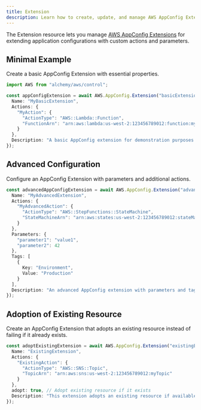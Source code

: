 ```yaml
---
title: Extension
description: Learn how to create, update, and manage AWS AppConfig Extensions using Alchemy Cloud Control.
---
```



The Extension resource lets you manage [AWS AppConfig Extensions](https://docs.aws.amazon.com/appconfig/latest/userguide/) for extending application configurations with custom actions and parameters.

## Minimal Example

Create a basic AppConfig Extension with essential properties.

```ts
import AWS from "alchemy/aws/control";

const appConfigExtension = await AWS.AppConfig.Extension("basicExtension", {
  Name: "MyBasicExtension",
  Actions: {
    "MyAction": {
      "ActionType": "AWS::Lambda::Function",
      "FunctionArn": "arn:aws:lambda:us-west-2:123456789012:function:myLambdaFunction"
    }
  },
  Description: "A basic AppConfig extension for demonstration purposes."
});
```

## Advanced Configuration

Configure an AppConfig Extension with parameters and additional actions.

```ts
const advancedAppConfigExtension = await AWS.AppConfig.Extension("advancedExtension", {
  Name: "MyAdvancedExtension",
  Actions: {
    "MyAdvancedAction": {
      "ActionType": "AWS::StepFunctions::StateMachine",
      "StateMachineArn": "arn:aws:states:us-west-2:123456789012:stateMachine:myStateMachine"
    }
  },
  Parameters: {
    "parameter1": "value1",
    "parameter2": 42
  },
  Tags: [
    {
      Key: "Environment",
      Value: "Production"
    }
  ],
  Description: "An advanced AppConfig extension with parameters and tags."
});
```

## Adoption of Existing Resource

Create an AppConfig Extension that adopts an existing resource instead of failing if it already exists.

```ts
const adoptExistingExtension = await AWS.AppConfig.Extension("existingExtension", {
  Name: "ExistingExtension",
  Actions: {
    "ExistingAction": {
      "ActionType": "AWS::SNS::Topic",
      "TopicArn": "arn:aws:sns:us-west-2:123456789012:myTopic"
    }
  },
  adopt: true, // Adopt existing resource if it exists
  Description: "This extension adopts an existing resource if available."
});
```
